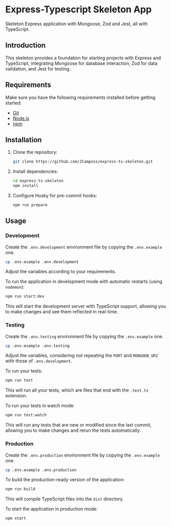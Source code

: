 # Express-Typescript Skeleton App

Skeleton Express application with Mongoose, Zod and Jest, all with TypeScript.

## Introduction

This skeleton provides a foundation for starting projects with Express and
TypeScript, integrating Mongoose for database interaction, Zod for data
validation, and Jest for testing.

## Requirements

Make sure you have the following requirements installed before getting started:

- [Git](https://git-scm.com/)
- [Node.js](https://nodejs.org/)
- [npm](https://www.npmjs.com/)

## Installation

1. Clone the repository:

    ```bash
    git clone https://github.com/JCamposx/express-ts-skeleton.git
    ```

2. Install dependencies:

    ```bash
    cd express-ts-skeleton
    npm install
    ```

3. Configure Husky for pre-commit hooks:

    ```bash
    npm run prepare
    ```

## Usage

### Development

Create the `.env.development` environment file by copying the `.env.example`
one.

```bash
cp .env.example .env.development
```

Adjust the variables according to your requirements.

To run the application in development mode with automatic restarts (using
`nodemon`):

```bash
npm run start:dev
```

This will start the development server with TypeScript support, allowing you to
make changes and see them reflected in real-time.

### Testing

Create the `.env.testing` environment file by copying the `.env.example` one.

```bash
cp .env.example .env.testing
```

Adjust the variables, considering not repeating the `PORT` and `MONGODB_URI`
with those of `.env.development`.

To run your tests:

```bash
npm run test
```

This will run all your tests, which are files that end with the `.test.ts`
extension.

To run your tests in watch mode:

```bash
npm run test:watch
```

This will run any tests that are new or modified since the last commit, allowing
you to make changes and rerun the tests automatically.

### Production

Create the `.env.production` environment file by copying the `.env.example` one.

```bash
cp .env.example .env.production
```

To build the production-ready version of the application:

```bash
npm run build
```

This will compile TypeScript files into the `dist` directory.

To start the application in production mode:

```bash
npm start
```
